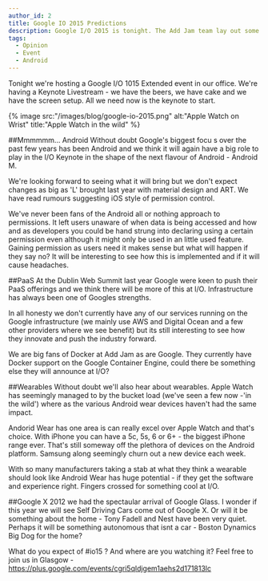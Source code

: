```yaml
---
author_id: 2
title: Google IO 2015 Predictions
description: Google I/O 2015 is tonight. The Add Jam team lay out some predictions for the event.
tags:
  - Opinion
  - Event
  - Android
---
```

 
Tonight we're hosting a Google I/O 1015 Extended event in our office. We're having a Keynote Livestream - we have the beers, we have cake and we have the screen setup. All we need now is the keynote to start.

{% image src:"/images/blog/google-io-2015.png" alt:"Apple Watch on Wrist" title:"Apple Watch in the wild" %}

##Mmmmmm... Android
Without doubt Google's biggest focu
s over the past few years has been Android and we think it will again have a big role to play in the I/O Keynote in the shape of the next flavour of Android - Android M. 

We're looking forward to seeing what it will bring but we don't expect changes as big as 'L' brought last year with material design and ART. We have read rumours suggesting iOS style of permission control.

We've never been fans of the Android all or nothing approach to permissions. It left users unaware of when data is being accessed and how and as developers you could be hand strung into declaring using a certain permission even although it might only be used in an little used feature. Gaining permission as users need it makes sense but what will happen if they say no?  It will be interesting to see how this is implemented and if it will cause headaches.

##PaaS
At the Dublin Web Summit last year Google were keen to push their PaaS offerings and we think there will be more of this at I/O. Infrastructure has always been one of Googles strengths.

In all honesty we don't currently have any of our services running on the Google infrastructure (we mainly use AWS and Digital Ocean and a few other providers where we see benefit) but its still interesting to see how they innovate and push the industry forward. 

We are big fans of Docker at Add Jam as are Google. They currently have Docker support on the Google Container Engine, could there be something else they will announce at I/O?

##Wearables
Without doubt we'll also hear about wearables. Apple Watch has seemingly managed to by the bucket load (we've seen a few now -'in the wild') where as the various Android wear devices haven't had the same impact.

Andorid Wear has one area is can really excel over Apple Watch and that's choice. With iPhone you can have a 5c, 5s, 6 or 6+ - the biggest iPhone range ever. That's still someway off the plethora of devices on the Android platform. Samsung along seemingly churn out a new device each week.

With so many manufacturers taking a stab at what they think a wearable should look like Android Wear has huge potential - if they get the software and experience right. Fingers crossed for something cool at I/O.

##Google X
2012 we had the spectaular arrival of Google Glass. I wonder if this year we will see Self Driving Cars come out of Google X. Or will it be something about the home - Tony Fadell and Nest have been very quiet. Perhaps it will be something autonomous that isnt a car - Boston Dynamics Big Dog for the home?

What do you expect of #io15 ? And where are you watching it? Feel free to join us in Glasgow - https://plus.google.com/events/cgri5qldjgem1aehs2d171813lc﻿
